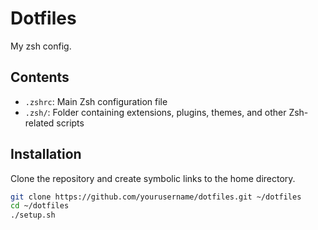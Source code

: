 # Dotfiles

My zsh config.

## Contents

- `.zshrc`: Main Zsh configuration file
- `.zsh/`: Folder containing extensions, plugins, themes, and other Zsh-related scripts

## Installation

Clone the repository and create symbolic links to the home directory.

```bash
git clone https://github.com/yourusername/dotfiles.git ~/dotfiles
cd ~/dotfiles
./setup.sh

